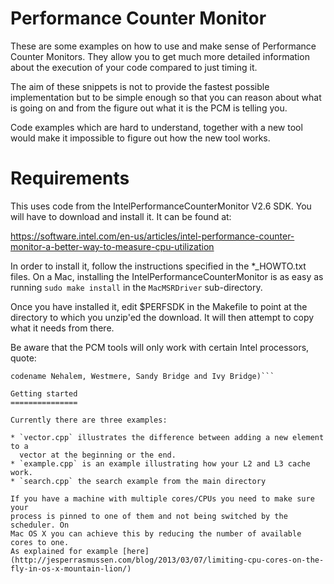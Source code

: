 Performance Counter Monitor
===========================

These are some examples on how to use and make sense of Performance
Counter Monitors. They allow you to get much more detailed information
about the execution of your code compared to just timing it.

The aim of these snippets is not to provide the fastest possible
implementation but to be simple enough so that you can reason about what
is going on and from the figure out what it is the PCM is telling you.

Code examples which are hard to understand, together with a new tool would
make it impossible to figure out how the new tool works.


Requirements
============

This uses code from the IntelPerformanceCounterMonitor V2.6 SDK. You will
have to download and install it. It can be found at:

https://software.intel.com/en-us/articles/intel-performance-counter-monitor-a-better-way-to-measure-cpu-utilization

In order to install it, follow the instructions specified in the *_HOWTO.txt
files. On a Mac, installing the IntelPerformanceCounterMonitor is as easy as
running `sudo make install` in the `MacMSRDriver` sub-directory.

Once you have installed it, edit $PERFSDK in the Makefile to point at the
directory to which you unzip'ed the download. It will then attempt to
copy what it needs from there.

Be aware that the PCM tools will only work with certain Intel processors,
quote:

```Only Intel(R) processors are supported (Atom(R) and microarchitecture
codename Nehalem, Westmere, Sandy Bridge and Ivy Bridge)```

Getting started
===============

Currently there are three examples:

* `vector.cpp` illustrates the difference between adding a new element to a
  vector at the beginning or the end.
* `example.cpp` is an example illustrating how your L2 and L3 cache work.
* `search.cpp` the search example from the main directory

If you have a machine with multiple cores/CPUs you need to make sure your
process is pinned to one of them and not being switched by the scheduler. On
Mac OS X you can achieve this by reducing the number of available cores to one.
As explained for example [here](http://jesperrasmussen.com/blog/2013/03/07/limiting-cpu-cores-on-the-fly-in-os-x-mountain-lion/)
